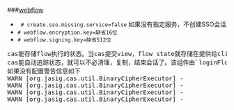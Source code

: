 
###[webflow](https://apereo.github.io/cas/4.2.x/installation/Webflow-Customization.html)
+ ` # create.sso.missing.service=false` 如果没有指定服务，不创建SSO会话   
+ `# webflow.encryption.key=缺省16位` 
+ `# webflow.signing.key=缺省512位`
<pre>cas能存储flow执行的状态。当cas提交view，flow state就存储在提供给client的flow execution identifier中。<br>cas能自动追踪状态，就可以不必清理，复制，结束会话了。该组件由`loginFlowStateTranscoder`控制。
如果没有配置警告信息如下
WARN [org.jasig.cas.util.BinaryCipherExecutor] - <Secret key for encryption is not defined. CAS will attempt to auto-generate the encryption key>
WARN [org.jasig.cas.util.BinaryCipherExecutor] - <Generated encryption key ABC of size ... . The generated key MUST be added to CAS settings.>
WARN [org.jasig.cas.util.BinaryCipherExecutor] - <Secret key for signing is not defined. CAS will attempt to auto-generate the signing key>
WARN [org.jasig.cas.util.BinaryCipherExecutor] - <Generated signing key XYZ of size ... . The generated key MUST be added to CAS settings.>
</pre>